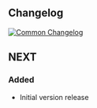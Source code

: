 ## Changelog
[![Common Changelog](https://common-changelog.org/badge.svg)](https://common-changelog.org)

## NEXT

### Added
- Initial version release
